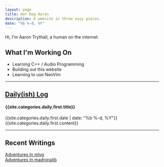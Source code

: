 ```yaml
---
layout: page
title: Hot Dog Aaron
description: A website in three easy pieces.
date: "%b %-d, %Y" 
---
```

Hi, I'm Aaron Trythall, a human on the internet.

## What I'm Working On

- Learning C++ / Audio Programming
- Building out this website
- Learning to use NeoVim

---

## [Daily(ish) Log](./daily)

#### {{site.categories.daily.first.title}}
{{site.categories.daily.first.date | date: "%b %-d, %Y"}}
{{site.categories.daily.first.content}}

---

## Recent Writings

[Adventures In mlvg](./dsp/mlvg_1)  
[Adventures In madronalib](./dsp/madronalib_1)  
